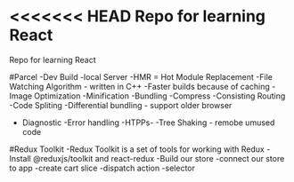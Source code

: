 <<<<<<< HEAD
Repo for learning React
=======
Repo for learning React 
>>>>>>>

#Parcel
-Dev Build
-local Server
-HMR = Hot Module Replacement
-File Watching Algorithm - written in C++
-Faster builds because of caching 
-Image Optimization
-Minification
-Bundling
-Compress 
-Consisting Routing
-Code Spliting
-Differential bundling - support older browser
- Diagnostic
-Error handling
-HTPPs-
-Tree Shaking - remobe umused code

#Redux Toolkit
-Redux Toolkit is a set of tools for working with Redux
-Install @reduxjs/toolkit and react-redux
-Build our store
-connect our store to app
-create cart slice
-dispatch action 
-selector 
